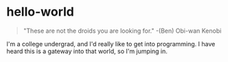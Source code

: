 # hello-world
>"These are not the droids you are looking for." -(Ben) Obi-wan Kenobi

I'm a college undergrad, and I'd really like to get into programming. I have heard this is a gateway into that world, so I'm jumping in.
